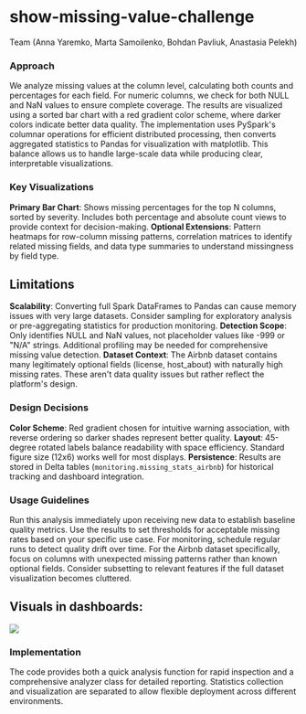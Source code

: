 # show-missing-value-challenge

Team (Anna Yaremko, Marta Samoilenko, Bohdan Pavliuk, Anastasia Pelekh)

### Approach

We analyze missing values at the column level, calculating both counts and percentages for each field. For numeric columns, we check for both NULL and NaN values to ensure complete coverage. The results are visualized using a sorted bar chart with a red gradient color scheme, where darker colors indicate better data quality.
The implementation uses PySpark's columnar operations for efficient distributed processing, then converts aggregated statistics to Pandas for visualization with matplotlib. This balance allows us to handle large-scale data while producing clear, interpretable visualizations.

### Key Visualizations

**Primary Bar Chart**: Shows missing percentages for the top N columns, sorted by severity. Includes both percentage and absolute count views to provide context for decision-making.
**Optional Extensions**: Pattern heatmaps for row-column missing patterns, correlation matrices to identify related missing fields, and data type summaries to understand missingness by field type.

## Limitations

**Scalability**: Converting full Spark DataFrames to Pandas can cause memory issues with very large datasets. Consider sampling for exploratory analysis or pre-aggregating statistics for production monitoring.
**Detection Scope**: Only identifies NULL and NaN values, not placeholder values like -999 or "N/A" strings. Additional profiling may be needed for comprehensive missing value detection.
**Dataset Context**: The Airbnb dataset contains many legitimately optional fields (license, host_about) with naturally high missing rates. These aren't data quality issues but rather reflect the platform's design.

### Design Decisions

**Color Scheme**: Red gradient chosen for intuitive warning association, with reverse ordering so darker shades represent better quality.
**Layout**: 45-degree rotated labels balance readability with space efficiency. Standard figure size (12x6) works well for most displays.
**Persistence**: Results are stored in Delta tables (`monitoring.missing_stats_airbnb`) for historical tracking and dashboard integration.

### Usage Guidelines
Run this analysis immediately upon receiving new data to establish baseline quality metrics. Use the results to set thresholds for acceptable missing rates based on your specific use case. For monitoring, schedule regular runs to detect quality drift over time.
For the Airbnb dataset specifically, focus on columns with unexpected missing patterns rather than known optional fields. Consider subsetting to relevant features if the full dataset visualization becomes cluttered.


## Visuals in dashboards:
![](https://github.com/user-attachments/assets/cace4f63-6aa6-4dbb-9f9b-431fd06cf8e2)


### Implementation
The code provides both a quick analysis function for rapid inspection and a comprehensive analyzer class for detailed reporting. Statistics collection and visualization are separated to allow flexible deployment across different environments.
